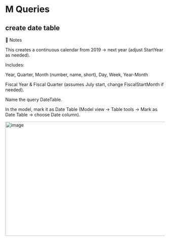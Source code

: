 # M Queries

## create date table

📝 Notes

This creates a continuous calendar from 2019 → next year (adjust StartYear as needed).

Includes:

Year, Quarter, Month (number, name, short), Day, Week, Year-Month

Fiscal Year & Fiscal Quarter (assumes July start, change FiscalStartMonth if needed).

Name the query DateTable.

In the model, mark it as Date Table (Model view → Table tools → Mark as Date Table → choose Date column).

<img width="597" height="362" alt="image" src="https://github.com/user-attachments/assets/d576b409-fc3b-4f08-8a64-42e11cd608ed" />
